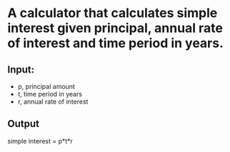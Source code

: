 # A calculator that calculates simple interest given principal, annual rate of interest and time period in years.

## Input:
   - p, principal amount
   - t, time period in years
   - r, annual rate of interest

## Output
   simple interest = p\*t\*r
